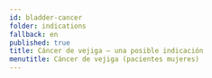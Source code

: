 ```yaml
---
id: bladder-cancer
folder: indications
fallback: en
published: true
title: Cáncer de vejiga – una posible indicación
menutitle: Cáncer de vejiga (pacientes mujeres)
---
```

